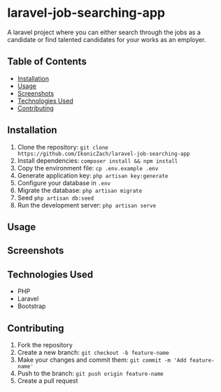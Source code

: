 # laravel-job-searching-app
A laravel project where you can either search through the jobs as a candidate or find talented candidates for your works as an employer.

## Table of Contents
- [Installation](#installation)
- [Usage](#usage)
- [Screenshots](#screenshots)
- [Technologies Used](#technologies-used)
- [Contributing](#contributing)

## Installation
1. Clone the repository: `git clone https://github.com/IkonicZach/laravel-job-searching-app`
2. Install dependencies: `composer install && npm install`
3. Copy the environment file: `cp .env.example .env`
4. Generate application key: `php artisan key:generate`
5. Configure your database in `.env`
6. Migrate the database: `php artisan migrate`
7. Seed `php artisan db:seed`
8. Run the development server: `php artisan serve`

## Usage


## Screenshots

## Technologies Used
- PHP
- Laravel
- Bootstrap

## Contributing
1. Fork the repository
2. Create a new branch: `git checkout -b feature-name`
3. Make your changes and commit them: `git commit -m 'Add feature-name'`
4. Push to the branch: `git push origin feature-name`
5. Create a pull request
